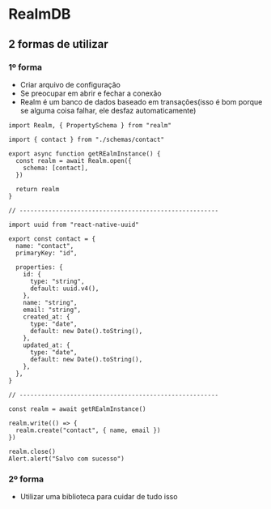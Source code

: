 # RealmDB

## 2 formas de utilizar

### 1º forma

- Criar arquivo de configuração
- Se preocupar em abrir e fechar a conexão
- Realm é um banco de dados baseado em transações(isso é bom porque se alguma coisa falhar, ele desfaz automaticamente)

```tsx
import Realm, { PropertySchema } from "realm"

import { contact } from "./schemas/contact"

export async function getREalmInstance() {
  const realm = await Realm.open({
    schema: [contact],
  })

  return realm
}

// -------------------------------------------------------

import uuid from "react-native-uuid"

export const contact = {
  name: "contact",
  primaryKey: "id",

  properties: {
    id: {
      type: "string",
      default: uuid.v4(),
    },
    name: "string",
    email: "string",
    created_at: {
      type: "date",
      default: new Date().toString(),
    },
    updated_at: {
      type: "date",
      default: new Date().toString(),
    },
  },
}

// -------------------------------------------------------

const realm = await getREalmInstance()

realm.write(() => {
  realm.create("contact", { name, email })
})

realm.close()
Alert.alert("Salvo com sucesso")
```

### 2º forma

- Utilizar uma biblioteca para cuidar de tudo isso
